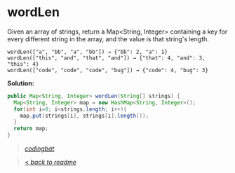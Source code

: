# wordLen

Given an array of strings, return a Map<String, Integer> containing a key for every different string in the array, and the value is that string's length.

```
wordLen(["a", "bb", "a", "bb"]) → {"bb": 2, "a": 1}
wordLen(["this", "and", "that", "and"]) → {"that": 4, "and": 3, "this": 4}
wordLen(["code", "code", "code", "bug"]) → {"code": 4, "bug": 3}
```

**Solution:**

```java
public Map<String, Integer> wordLen(String[] strings) {
  Map<String, Integer> map = new HashMap<String, Integer>();
  for(int i=0; i<strings.length; i++){
    map.put(strings[i], strings[i].length());
  }
  return map;
}
```

> _[codingbat](https://codingbat.com/prob/p125327)_

> [< _back to readme_](/README.md)